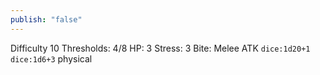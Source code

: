 ```yaml
---
publish: "false"
---
```


Difficulty 10
Thresholds: 4/8
HP: 3
Stress: 3
Bite: Melee
ATK `dice:1d20+1`
`dice:1d6+3` physical
